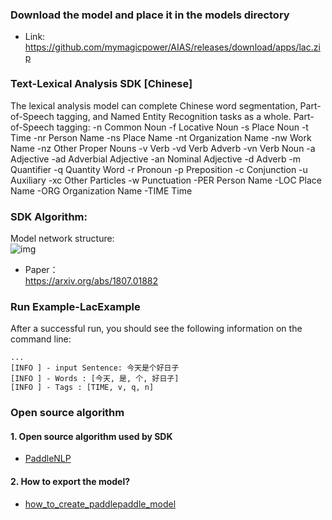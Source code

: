 
### Download the model and place it in the models directory
- Link: https://github.com/mymagicpower/AIAS/releases/download/apps/lac.zip

### Text-Lexical Analysis SDK [Chinese]
The lexical analysis model can complete Chinese word segmentation, Part-of-Speech tagging, and Named Entity Recognition tasks as a whole.
Part-of-Speech tagging:
-n Common Noun
-f Locative Noun
-s Place Noun
-t Time
-nr Person Name
-ns Place Name
-nt Organization Name
-nw Work Name
-nz Other Proper Nouns
-v Verb
-vd Verb Adverb
-vn Verb Noun
-a Adjective
-ad Adverbial Adjective
-an Nominal Adjective
-d Adverb
-m Quantifier
-q Quantity Word
-r Pronoun
-p Preposition
-c Conjunction
-u Auxiliary
-xc Other Particles
-w Punctuation
-PER Person Name
-LOC Place Name
-ORG Organization Name
-TIME Time


### SDK Algorithm:

Model network structure:   
![img](https://aias-home.oss-cn-beijing.aliyuncs.com/AIAS/nlp_sdks/lac_network.png)

- Paper：     
https://arxiv.org/abs/1807.01882

### Run Example-LacExample

After a successful run, you should see the following information on the command line:
```text
...
[INFO ] - input Sentence: 今天是个好日子
[INFO ] - Words : [今天, 是, 个, 好日子]
[INFO ] - Tags : [TIME, v, q, n]
```


### Open source algorithm
#### 1. Open source algorithm used by SDK
- [PaddleNLP](https://github.com/PaddlePaddle/PaddleNLP)
#### 2. How to export the model?
- [how_to_create_paddlepaddle_model](http://docs.djl.ai/docs/paddlepaddle/how_to_create_paddlepaddle_model_zh.html)
